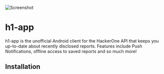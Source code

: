 ![Screenshot](https://hafiz.ng/wp-content/uploads/2022/06/Github-banner.png)

# h1-app

h1-app is the unofficial Android client for the HackerOne API that keeps you up-to-date about recently disclosed reports. Features include Push Notifications, offline access to saved reports and so much more!


## Installation
